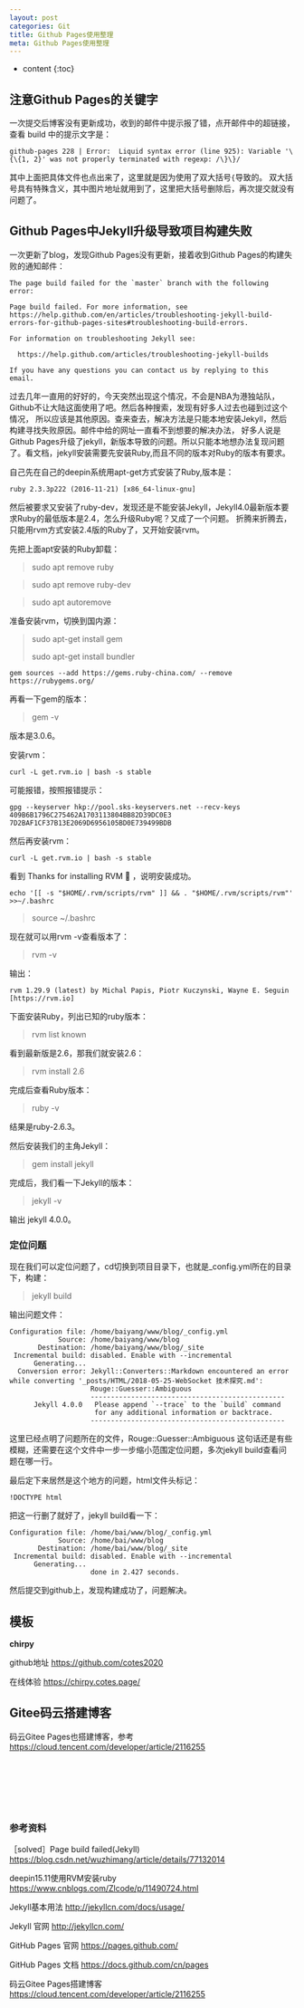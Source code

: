 ```yaml
---
layout: post
categories: Git
title: Github Pages使用整理
meta: Github Pages使用整理
---
```

* content
{:toc}

## 注意Github Pages的关键字

一次提交后博客没有更新成功，收到的邮件中提示报了错，点开邮件中的超链接，查看 build 中的提示文字是：
```
github-pages 228 | Error:  Liquid syntax error (line 925): Variable '\{\{1, 2}' was not properly terminated with regexp: /\}\}/
```

其中上面把具体文件也点出来了，这里就是因为使用了双大括号`{`导致的。
双大括号具有特殊含义，其中图片地址就用到了，这里把大括号删除后，再次提交就没有问题了。

## Github Pages中Jekyll升级导致项目构建失败

一次更新了blog，发现Github Pages没有更新，接着收到Github Pages的构建失败的通知邮件：
```
The page build failed for the `master` branch with the following error: 

Page build failed. For more information, see https://help.github.com/en/articles/troubleshooting-jekyll-build-errors-for-github-pages-sites#troubleshooting-build-errors. 

For information on troubleshooting Jekyll see: 

  https://help.github.com/articles/troubleshooting-jekyll-builds 

If you have any questions you can contact us by replying to this email. 
```

过去几年一直用的好好的，今天突然出现这个情况，不会是NBA为港独站队，Github不让大陆这面使用了吧。然后各种搜索，发现有好多人过去也碰到过这个情况，
所以应该是其他原因。查来查去，解决方法是只能本地安装Jekyll，然后构建寻找失败原因。邮件中给的网址一直看不到想要的解决办法，
好多人说是Github Pages升级了jekyll，新版本导致的问题。所以只能本地想办法复现问题了。看文档，jekyll安装需要先安装Ruby,而且不同的版本对Ruby的版本有要求。

自己先在自己的deepin系统用apt-get方式安装了Ruby,版本是：
```
ruby 2.3.3p222 (2016-11-21) [x86_64-linux-gnu]
```

然后被要求又安装了ruby-dev，发现还是不能安装Jekyll，Jekyll4.0最新版本要求Ruby的最低版本是2.4，怎么升级Ruby呢？又成了一个问题。
折腾来折腾去，只能用rvm方式安装2.4版的Ruby了，又开始安装rvm。

先把上面apt安装的Ruby卸载：

> sudo apt remove ruby

> sudo apt remove ruby-dev

> sudo apt autoremove 

准备安装rvm，切换到国内源：

> sudo apt-get install gem
> 
> sudo apt-get install bundler

```
gem sources --add https://gems.ruby-china.com/ --remove https://rubygems.org/
```

再看一下gem的版本：

> gem -v

版本是3.0.6。

安装rvm：
```
curl -L get.rvm.io | bash -s stable
```

可能报错，按照报错提示：

```
gpg --keyserver hkp://pool.sks-keyservers.net --recv-keys 409B6B1796C275462A1703113804BB82D39DC0E3 7D2BAF1CF37B13E2069D6956105BD0E739499BDB
```

然后再安装rvm：
```
curl -L get.rvm.io | bash -s stable
```

看到 Thanks for installing RVM 🙏 ，说明安装成功。

```
echo '[[ -s "$HOME/.rvm/scripts/rvm" ]] && . "$HOME/.rvm/scripts/rvm"' >>~/.bashrc
```

> source ~/.bashrc

现在就可以用rvm -v查看版本了：

> rvm -v

输出：
```
rvm 1.29.9 (latest) by Michal Papis, Piotr Kuczynski, Wayne E. Seguin [https://rvm.io]
```

下面安装Ruby，列出已知的ruby版本：

> rvm list known

看到最新版是2.6，那我们就安装2.6：

> rvm install 2.6

完成后查看Ruby版本：

> ruby -v

结果是ruby-2.6.3。

然后安装我们的主角Jekyll：

> gem install jekyll

完成后，我们看一下Jekyll的版本：

> jekyll -v

输出 jekyll 4.0.0。

### 定位问题

现在我们可以定位问题了，cd切换到项目目录下，也就是_config.yml所在的目录下，构建：

> jekyll build

输出问题文件：
```
Configuration file: /home/baiyang/www/blog/_config.yml
            Source: /home/baiyang/www/blog
       Destination: /home/baiyang/www/blog/_site
 Incremental build: disabled. Enable with --incremental
      Generating... 
  Conversion error: Jekyll::Converters::Markdown encountered an error while converting '_posts/HTML/2018-05-25-WebSocket 技术探究.md':
                    Rouge::Guesser::Ambiguous
                    ------------------------------------------------
      Jekyll 4.0.0   Please append `--trace` to the `build` command 
                     for any additional information or backtrace. 
                    ------------------------------------------------
```

这里已经点明了问题所在的文件，Rouge::Guesser::Ambiguous 这句话还是有些模糊，还需要在这个文件中一步一步缩小范围定位问题，多次jekyll build查看问题在哪一行。

最后定下来居然是这个地方的问题，html文件头标记：

```
!DOCTYPE html  
```

把这一行删了就好了，jekyll build看一下：
```
Configuration file: /home/bai/www/blog/_config.yml
            Source: /home/bai/www/blog
       Destination: /home/bai/www/blog/_site
 Incremental build: disabled. Enable with --incremental
      Generating... 
                    done in 2.427 seconds.
```

然后提交到github上，发现构建成功了，问题解决。

## 模板

**chirpy**

github地址 <https://github.com/cotes2020>

在线体验 <https://chirpy.cotes.page/>




## Gitee码云搭建博客

码云Gitee Pages也搭建博客，参考 <https://cloud.tencent.com/developer/article/2116255>






<br/><br/><br/><br/><br/>
### 参考资料

［solved］Page build failed(Jekyll) <https://blog.csdn.net/wuzhimang/article/details/77132014>

deepin15.11使用RVM安装ruby <https://www.cnblogs.com/Zlcode/p/11490724.html>

Jekyll基本用法 <http://jekyllcn.com/docs/usage/>

Jekyll 官网 <http://jekyllcn.com/>

GitHub Pages 官网 <https://pages.github.com/>

GitHub Pages 文档 <https://docs.github.com/cn/pages>

码云Gitee Pages搭建博客 <https://cloud.tencent.com/developer/article/2116255>

